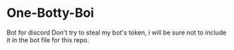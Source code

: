 # One-Botty-Boi
Bot for discord
Don't try to steal my bot's token, i will be sure not to include it in the bot file for this repo.
